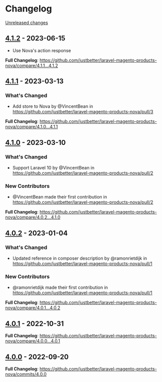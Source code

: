 # Changelog 

[Unreleased changes](https://github.com/justbetter/laravel-magento-products-nova/compare/4.1.2...main)
## [4.1.2](https://github.com/justbetter/laravel-magento-products-nova/releases/tag/4.1.2) - 2023-06-15

* Use Nova's action response

**Full Changelog**: https://github.com/justbetter/laravel-magento-products-nova/compare/4.1.1...4.1.2

## [4.1.1](https://github.com/justbetter/laravel-magento-products-nova/releases/tag/4.1.1) - 2023-03-13

### What's Changed
* Add store to Nova by @VincentBean in https://github.com/justbetter/laravel-magento-products-nova/pull/3


**Full Changelog**: https://github.com/justbetter/laravel-magento-products-nova/compare/4.1.0...4.1.1

## [4.1.0](https://github.com/justbetter/laravel-magento-products-nova/releases/tag/4.1.0) - 2023-03-10

### What's Changed
* Support Laravel 10 by @VincentBean in https://github.com/justbetter/laravel-magento-products-nova/pull/2

### New Contributors
* @VincentBean made their first contribution in https://github.com/justbetter/laravel-magento-products-nova/pull/2

**Full Changelog**: https://github.com/justbetter/laravel-magento-products-nova/compare/4.0.2...4.1.0

## [4.0.2](https://github.com/justbetter/laravel-magento-products-nova/releases/tag/4.0.2) - 2023-01-04

### What's Changed
* Updated reference in composer description by @ramonrietdijk in https://github.com/justbetter/laravel-magento-products-nova/pull/1

### New Contributors
* @ramonrietdijk made their first contribution in https://github.com/justbetter/laravel-magento-products-nova/pull/1

**Full Changelog**: https://github.com/justbetter/laravel-magento-products-nova/compare/4.0.1...4.0.2

## [4.0.1](https://github.com/justbetter/laravel-magento-products-nova/releases/tag/4.0.1) - 2022-10-31

**Full Changelog**: https://github.com/justbetter/laravel-magento-products-nova/compare/4.0.0...4.0.1

## [4.0.0](https://github.com/justbetter/laravel-magento-products-nova/releases/tag/4.0.0) - 2022-09-20

**Full Changelog**: https://github.com/justbetter/laravel-magento-products-nova/commits/4.0.0

